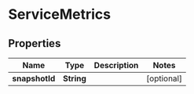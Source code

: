 

# ServiceMetrics


## Properties

| Name | Type | Description | Notes |
|------------ | ------------- | ------------- | -------------|
|**snapshotId** | **String** |  |  [optional] |



